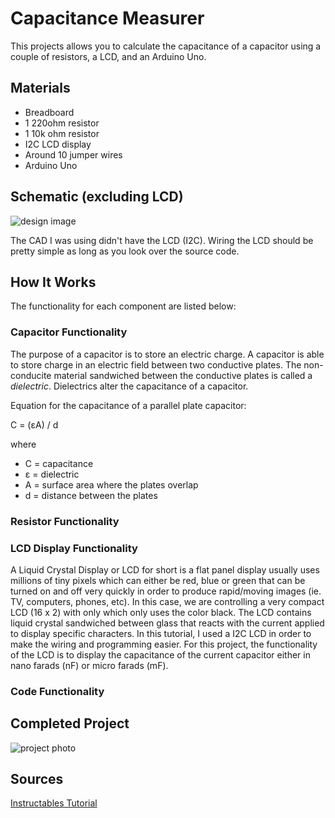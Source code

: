 # Capacitance Measurer

This projects allows you to calculate the capacitance of a capacitor using a couple of resistors, a LCD, and an Arduino Uno.

## Materials

- Breadboard
- 1 220ohm resistor
- 1 10k ohm resistor
- I2C LCD display
- Around 10 jumper wires
- Arduino Uno

## Schematic (excluding LCD)

![design image](https://github.com/angelina-tsuboi/Capacitance_Measurer/blob/main/images/design.png)

The CAD I was using didn't have the LCD (I2C). Wiring the LCD should be pretty simple as long as you look over the source code.

## How It Works

The functionality for each component are listed below:

### Capacitor Functionality

The purpose of a capacitor is to store an electric charge. A capacitor is able to store charge in an electric field between two conductive plates. The non-conducite material sandwiched between the conductive plates is called a *dielectric*. Dielectrics alter the capacitance of a capacitor.

Equation for the capacitance of a parallel plate capacitor:

C = (εA) / d

where

- C = capacitance
- ε = dielectric
- A = surface area where the plates overlap
- d = distance between the plates

### Resistor Functionality



### LCD Display Functionality

A Liquid Crystal Display or LCD for short is a flat panel display usually uses millions of tiny pixels which can either be red, blue or green that can be turned on and off very quickly in order to produce rapid/moving images (ie. TV, computers, phones, etc). In this case, we are controlling a very compact LCD (16 x 2) with only which only uses the color black. The LCD contains liquid crystal sandwiched between glass that reacts with the current applied to display specific characters. In this tutorial, I used a I2C LCD in order to make the wiring and programming easier. For this project, the functionality of the LCD is to display the capacitance of the current capacitor either in nano farads (nF) or micro farads (mF).

### Code Functionality



## Completed Project

![project photo](https://github.com/angelina-tsuboi/Capacitance_Measurer/blob/main/images/final.jpg)


## Sources

[Instructables Tutorial](https://www.instructables.com/Measure-Capacitance-with-Arduino/)